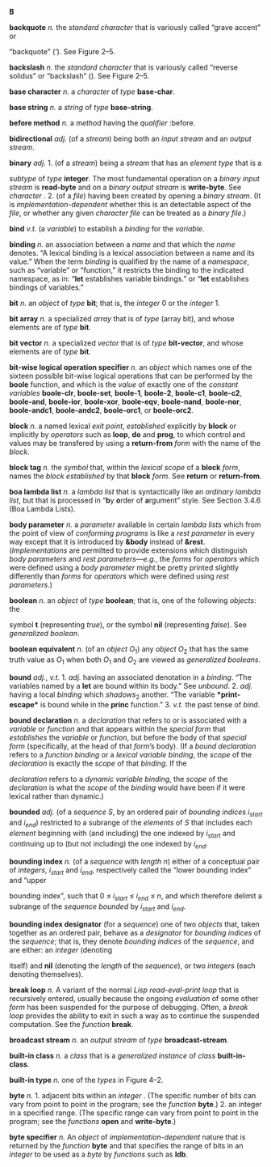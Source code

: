 **B** 



**backquote** *n.* the *standard character* that is variously called “grave accent” or 



“backquote” (‘). See Figure 2–5. 



**backslash** *n.* the *standard character* that is variously called “reverse solidus” or “backslash” (\). See Figure 2–5. 



**base character** *n.* a *character* of *type* **base-char**. 



**base string** *n.* a *string* of *type* **base-string**. 



**before method** *n.* a *method* having the *qualifier* :before. 



**bidirectional** *adj.* (of a *stream*) being both an *input stream* and an *output stream*. 



**binary** *adj.* 1. (of a *stream*) being a *stream* that has an *element type* that is a 



*subtype* of *type* **integer**. The most fundamental operation on a *binary input stream* is **read-byte** and on a *binary output stream* is **write-byte**. See *character* . 2. (of a *file*) having been created by opening a *binary stream*. (It is *implementation-dependent* whether this is an detectable aspect of the *file*, or whether any given *character file* can be treated as a *binary file*.) 



**bind** *v.t.* (a *variable*) to establish a *binding* for the *variable*. 



**binding** *n.* an association between a *name* and that which the *name* denotes. “A lexical binding is a lexical association between a name and its value.” When the term *binding* is qualified by the name of a *namespace*, such as “variable” or “function,” it restricts the binding to the indicated namespace, as in: “**let** establishes variable bindings.” or “**let** establishes bindings of variables.” 



**bit** *n.* an *object* of *type* **bit**; that is, the *integer* 0 or the *integer* 1. 



**bit array** *n.* a specialized *array* that is of *type* (array bit), and whose elements are of *type* **bit**. 



**bit vector** *n.* a specialized *vector* that is of *type* **bit-vector**, and whose elements are of *type* **bit**. 



**bit-wise logical operation specifier** *n.* an *object* which names one of the sixteen possible bit-wise logical operations that can be performed by the **boole** function, and which is the *value* of exactly one of the *constant variables* **boole-clr**, **boole-set**, **boole-1**, **boole-2**, **boole-c1**, **boole-c2**, **boole-and**, **boole-ior**, **boole-xor**, **boole-eqv**, **boole-nand**, **boole-nor**, **boole-andc1**, **boole-andc2**, **boole-orc1**, or **boole-orc2**. 







 



 



**block** *n.* a named lexical *exit point*, *established* explicitly by **block** or implicitly by *operators* such as **loop**, **do** and **prog**, to which control and values may be transfered by using a **return-from** *form* with the name of the *block*. 



**block tag** *n.* the *symbol* that, within the *lexical scope* of a **block** *form*, names the *block established* by that **block** *form*. See **return** or **return-from**. 



**boa lambda list** *n.* a *lambda list* that is syntactically like an *ordinary lambda list*, but that is processed in “**b**y **o**rder of **a**rgument” style. See Section 3.4.6 (Boa Lambda Lists). 



**body parameter** *n.* a *parameter* available in certain *lambda lists* which from the point of view of *conforming programs* is like a *rest parameter* in every way except that it is introduced by **&amp;body** instead of **&amp;rest**. (*Implementations* are permitted to provide extensions which distinguish *body parameters* and *rest parameters*—*e.g.*, the *forms* for *operators* which were defined using a *body parameter* might be pretty printed slightly differently than *forms* for *operators* which were defined using *rest parameters*.) 



**boolean** *n.* an *object* of *type* **boolean**; that is, one of the following *objects*: the 



symbol **t** (representing *true*), or the symbol **nil** (representing *false*). See *generalized boolean*. 



**boolean equivalent** *n.* (of an *object O*<sub>1</sub>) any *object O*<sub>2</sub> that has the same truth value as *O*<sub>1</sub> when both *O*<sub>1</sub> and *O*<sub>2</sub> are viewed as *generalized booleans*. 



**bound** *adj.*, *v.t.* 1. *adj.* having an associated denotation in a *binding*. “The variables named by a **let** are bound within its body.” See *unbound*. 2. *adj.* having a local *binding* which *shadows*<sub>2</sub> another. “The variable **\*print-escape\*** is bound while in the **princ** function.” 3. *v.t.* the past tense of *bind*. 



**bound declaration** *n.* a *declaration* that refers to or is associated with a *variable* or *function* and that appears within the *special form* that *establishes* the *variable* or *function*, but before the body of that *special form* (specifically, at the head of that *form*’s body). (If a *bound declaration* refers to a *function binding* or a *lexical variable binding*, the *scope* of the *declaration* is exactly the *scope* of that *binding*. If the 



*declaration* refers to a *dynamic variable binding*, the *scope* of the *declaration* is what the *scope* of the *binding* would have been if it were lexical rather than dynamic.) 



<b>bounded</b> <i>adj.</i> (of a <i>sequence S</i>, by an ordered pair of <i>bounding indices i<sub>start</sub></i> and <i>i<sub>end</sub></i>) restricted to a subrange of the <i>elements</i> of <i>S</i> that includes each <i>element</i> beginning with (and including) the one indexed by <i>i<sub>start</sub></i> and continuing up to (but not including) the one indexed by <i>i<sub>end</sub></i>. 



<b>bounding index</b> <i>n.</i> (of a <i>sequence</i> with <i>length n</i>) either of a conceptual pair of <i>integers</i>, <i>i<sub>start</sub></i> and <i>i<sub>end</sub></i>, respectively called the “lower bounding index” and “upper 







 



 



bounding index”, such that 0 <i>≤ i<sub>start</sub> ≤ i<sub>end</sub> ≤ n</i>, and which therefore delimit a subrange of the <i>sequence bounded</i> by <i>i<sub>start</sub></i> and <i>i<sub>end</sub></i>. 



**bounding index designator** (for a *sequence*) one of two *objects* that, taken together as an ordered pair, behave as a *designator* for *bounding indices* of the *sequence*; that is, they denote *bounding indices* of the *sequence*, and are either: an *integer* (denoting 



itself) and **nil** (denoting the *length* of the *sequence*), or two *integers* (each denoting themselves). 



**break loop** *n.* A variant of the normal *Lisp read-eval-print loop* that is recursively entered, usually because the ongoing *evaluation* of some other *form* has been suspended for the purpose of debugging. Often, a *break loop* provides the ability to exit in such a way as to continue the suspended computation. See the *function* **break**. 



**broadcast stream** *n.* an *output stream* of *type* **broadcast-stream**. 



**built-in class** *n.* a *class* that is a *generalized instance* of *class* **built-in-class**. 



**built-in type** *n.* one of the *types* in Figure 4–2. 



**byte** *n.* 1. adjacent bits within an *integer* . (The specific number of bits can vary from point to point in the program; see the *function* **byte**.) 2. an integer in a specified range. (The specific range can vary from point to point in the program; see the *functions* **open** and **write-byte**.) 



**byte specifier** *n.* An *object* of *implementation-dependent* nature that is returned by the *function* **byte** and that specifies the range of bits in an *integer* to be used as a *byte* by *functions* such as **ldb**. 



